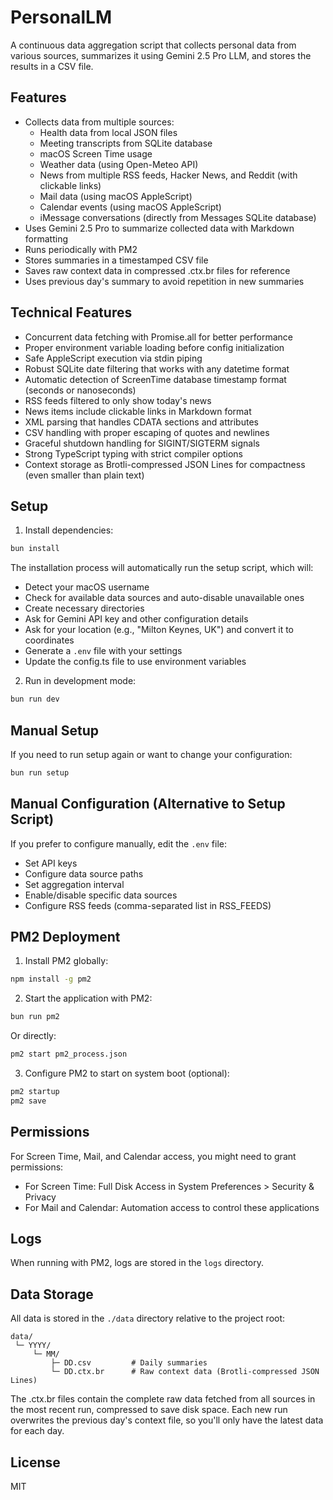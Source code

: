 # PersonalLM

A continuous data aggregation script that collects personal data from various sources, summarizes it using Gemini 2.5 Pro LLM, and stores the results in a CSV file.

## Features

- Collects data from multiple sources:
  - Health data from local JSON files
  - Meeting transcripts from SQLite database
  - macOS Screen Time usage
  - Weather data (using Open-Meteo API)
  - News from multiple RSS feeds, Hacker News, and Reddit (with clickable links)
  - Mail data (using macOS AppleScript)
  - Calendar events (using macOS AppleScript)
  - iMessage conversations (directly from Messages SQLite database)
- Uses Gemini 2.5 Pro to summarize collected data with Markdown formatting
- Runs periodically with PM2
- Stores summaries in a timestamped CSV file
- Saves raw context data in compressed .ctx.br files for reference
- Uses previous day's summary to avoid repetition in new summaries

## Technical Features

- Concurrent data fetching with Promise.all for better performance
- Proper environment variable loading before config initialization
- Safe AppleScript execution via stdin piping
- Robust SQLite date filtering that works with any datetime format
- Automatic detection of ScreenTime database timestamp format (seconds or nanoseconds)
- RSS feeds filtered to only show today's news
- News items include clickable links in Markdown format
- XML parsing that handles CDATA sections and attributes
- CSV handling with proper escaping of quotes and newlines
- Graceful shutdown handling for SIGINT/SIGTERM signals
- Strong TypeScript typing with strict compiler options
- Context storage as Brotli-compressed JSON Lines for compactness (even smaller than plain text)

## Setup

1. Install dependencies:

```bash
bun install
```

The installation process will automatically run the setup script, which will:
- Detect your macOS username
- Check for available data sources and auto-disable unavailable ones
- Create necessary directories
- Ask for Gemini API key and other configuration details
- Ask for your location (e.g., "Milton Keynes, UK") and convert it to coordinates
- Generate a `.env` file with your settings
- Update the config.ts file to use environment variables

2. Run in development mode:

```bash
bun run dev
```

## Manual Setup

If you need to run setup again or want to change your configuration:

```bash
bun run setup
```

## Manual Configuration (Alternative to Setup Script)

If you prefer to configure manually, edit the `.env` file:
- Set API keys
- Configure data source paths
- Set aggregation interval
- Enable/disable specific data sources
- Configure RSS feeds (comma-separated list in RSS_FEEDS)

## PM2 Deployment

1. Install PM2 globally:

```bash
npm install -g pm2
```

2. Start the application with PM2:

```bash
bun run pm2
```

Or directly:

```bash
pm2 start pm2_process.json
```

3. Configure PM2 to start on system boot (optional):

```bash
pm2 startup
pm2 save
```

## Permissions

For Screen Time, Mail, and Calendar access, you might need to grant permissions:
- For Screen Time: Full Disk Access in System Preferences > Security & Privacy
- For Mail and Calendar: Automation access to control these applications

## Logs

When running with PM2, logs are stored in the `logs` directory.

## Data Storage

All data is stored in the `./data` directory relative to the project root:

```
data/
 └─ YYYY/
     └─ MM/
         ├─ DD.csv         # Daily summaries
         └─ DD.ctx.br      # Raw context data (Brotli‑compressed JSON Lines)
```

The .ctx.br files contain the complete raw data fetched from all sources in the most recent run, compressed to save disk space. Each new run overwrites the previous day's context file, so you'll only have the latest data for each day.

## License

MIT
